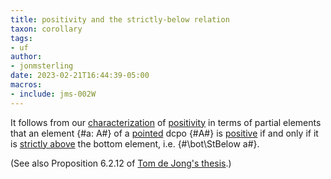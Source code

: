 ```yaml
---
title: positivity and the strictly-below relation
taxon: corollary
tags: 
- uf
author:
- jonmsterling
date: 2023-02-21T16:44:39-05:00
macros:
- include: jms-002W
---
```


It follows from our [characterization](jms-002T) of [positivity](jms-001M) in terms of partial elements that an element {#a: A#} of a [pointed](jms-001S) dcpo {#A#} is [positive](jms-001M) if and only if it is [strictly above](jms-002W) the bottom element, i.e. {#\bot\StBelow a#}.

(See also Proposition 6.2.12 of [Tom de Jong's thesis](dejong-2023-thesis).)
